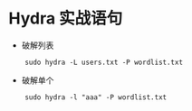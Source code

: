 # Hydra 实战语句

- 破解列表

```
    sudo hydra -L users.txt -P wordlist.txt
```

- 破解单个

```
    sudo hydra -l "aaa" -P wordlist.txt
```
